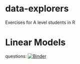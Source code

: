 # data-explorers
Exercises for A level students in R

# Linear Models
questions: [![Binder](https://mybinder.org/badge_logo.svg)](https://mybinder.org/v2/gh/jpickavance/data-explorers/master?urlpath=https%3A%2F%2Fgithub.com%2Fjpickavance%2Fdata-explorers%2Fblob%2Fmaster%2FLM1_questions.ipynb)
